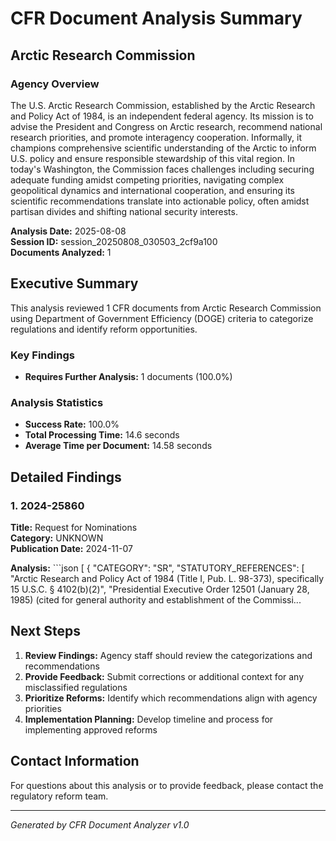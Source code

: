 # CFR Document Analysis Summary
## Arctic Research Commission

### Agency Overview
The U.S. Arctic Research Commission, established by the Arctic Research and Policy Act of 1984, is an independent federal agency. Its mission is to advise the President and Congress on Arctic research, recommend national research priorities, and promote interagency cooperation. Informally, it champions comprehensive scientific understanding of the Arctic to inform U.S. policy and ensure responsible stewardship of this vital region. In today's Washington, the Commission faces challenges including securing adequate funding amidst competing priorities, navigating complex geopolitical dynamics and international cooperation, and ensuring its scientific recommendations translate into actionable policy, often amidst partisan divides and shifting national security interests.

**Analysis Date:** 2025-08-08  
**Session ID:** session_20250808_030503_2cf9a100  
**Documents Analyzed:** 1

## Executive Summary

This analysis reviewed 1 CFR documents from Arctic Research Commission using Department of Government Efficiency (DOGE) criteria to categorize regulations and identify reform opportunities.

### Key Findings

- **Requires Further Analysis:** 1 documents (100.0%)

### Analysis Statistics

- **Success Rate:** 100.0%
- **Total Processing Time:** 14.6 seconds
- **Average Time per Document:** 14.58 seconds

## Detailed Findings

### 1. 2024-25860

**Title:** Request for Nominations  
**Category:** UNKNOWN  
**Publication Date:** 2024-11-07

**Analysis:** ```json
[
  {
    "CATEGORY": "SR",
    "STATUTORY_REFERENCES": [
      "Arctic Research and Policy Act of 1984 (Title I, Pub. L. 98-373), specifically 15 U.S.C. § 4102(b)(2)",
      "Presidential Executive Order 12501 (January 28, 1985) (cited for general authority and establishment of the Commissi...

## Next Steps

1. **Review Findings:** Agency staff should review the categorizations and recommendations
2. **Provide Feedback:** Submit corrections or additional context for any misclassified regulations
3. **Prioritize Reforms:** Identify which recommendations align with agency priorities
4. **Implementation Planning:** Develop timeline and process for implementing approved reforms

## Contact Information

For questions about this analysis or to provide feedback, please contact the regulatory reform team.

---
*Generated by CFR Document Analyzer v1.0*
